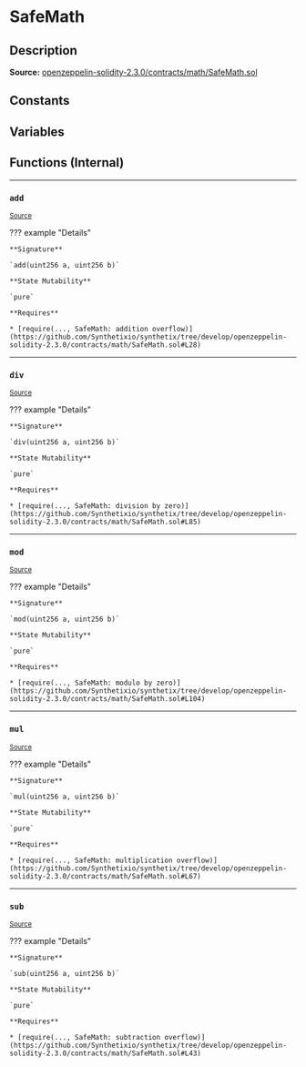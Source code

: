 # SafeMath

## Description


**Source:** [openzeppelin-solidity-2.3.0/contracts/math/SafeMath.sol](https://github.com/Synthetixio/synthetix/tree/develop/openzeppelin-solidity-2.3.0/contracts/math/SafeMath.sol)

## Constants

## Variables

## Functions (Internal)


---
### `add`

<sub>[Source](https://github.com/Synthetixio/synthetix/tree/develop/openzeppelin-solidity-2.3.0/contracts/math/SafeMath.sol#L26)</sub>



??? example "Details"

    **Signature**

    `add(uint256 a, uint256 b)`

    **State Mutability**

    `pure`

    **Requires**

    * [require(..., SafeMath: addition overflow)](https://github.com/Synthetixio/synthetix/tree/develop/openzeppelin-solidity-2.3.0/contracts/math/SafeMath.sol#L28)


---
### `div`

<sub>[Source](https://github.com/Synthetixio/synthetix/tree/develop/openzeppelin-solidity-2.3.0/contracts/math/SafeMath.sol#L83)</sub>



??? example "Details"

    **Signature**

    `div(uint256 a, uint256 b)`

    **State Mutability**

    `pure`

    **Requires**

    * [require(..., SafeMath: division by zero)](https://github.com/Synthetixio/synthetix/tree/develop/openzeppelin-solidity-2.3.0/contracts/math/SafeMath.sol#L85)


---
### `mod`

<sub>[Source](https://github.com/Synthetixio/synthetix/tree/develop/openzeppelin-solidity-2.3.0/contracts/math/SafeMath.sol#L103)</sub>



??? example "Details"

    **Signature**

    `mod(uint256 a, uint256 b)`

    **State Mutability**

    `pure`

    **Requires**

    * [require(..., SafeMath: modulo by zero)](https://github.com/Synthetixio/synthetix/tree/develop/openzeppelin-solidity-2.3.0/contracts/math/SafeMath.sol#L104)


---
### `mul`

<sub>[Source](https://github.com/Synthetixio/synthetix/tree/develop/openzeppelin-solidity-2.3.0/contracts/math/SafeMath.sol#L58)</sub>



??? example "Details"

    **Signature**

    `mul(uint256 a, uint256 b)`

    **State Mutability**

    `pure`

    **Requires**

    * [require(..., SafeMath: multiplication overflow)](https://github.com/Synthetixio/synthetix/tree/develop/openzeppelin-solidity-2.3.0/contracts/math/SafeMath.sol#L67)


---
### `sub`

<sub>[Source](https://github.com/Synthetixio/synthetix/tree/develop/openzeppelin-solidity-2.3.0/contracts/math/SafeMath.sol#L42)</sub>



??? example "Details"

    **Signature**

    `sub(uint256 a, uint256 b)`

    **State Mutability**

    `pure`

    **Requires**

    * [require(..., SafeMath: subtraction overflow)](https://github.com/Synthetixio/synthetix/tree/develop/openzeppelin-solidity-2.3.0/contracts/math/SafeMath.sol#L43)

